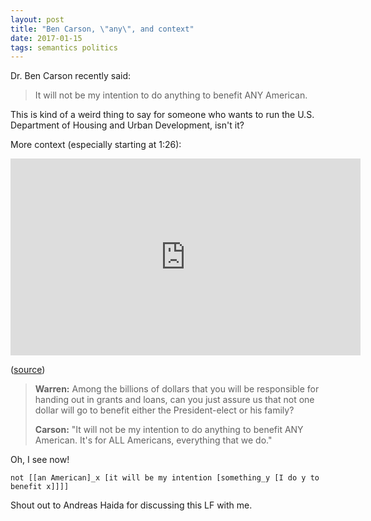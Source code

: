 ```yaml
---
layout: post
title: "Ben Carson, \"any\", and context"
date: 2017-01-15
tags: semantics politics
---
```


Dr. Ben Carson recently said:

>It will not be my intention to do anything to benefit ANY American.

This is kind of a weird thing to say for someone who wants to run the U.S.
Department of Housing and Urban Development, isn't it?

More context (especially starting at 1:26):

<iframe src="https://www.facebook.com/plugins/video.php?href=https%3A%2F%2Fwww.facebook.com%2Fsenatorelizabethwarren%2Fvideos%2Fvb.131559043673264%2F709256119236884%2F%3Ftype%3D3&show_text=0&width=560" width="560" height="315" style="border:none;overflow:hidden" scrolling="no" frameborder="0" allowTransparency="true" allowFullScreen="true"></iframe>

([source][src])

>**Warren:** Among the billions of dollars that you will be responsible for
>handing out in grants and loans, can you just assure us that not one dollar
>will go to benefit either the President-elect or his family?
>
>**Carson:** "It will not be my intention to do anything to benefit ANY
>American. It's for ALL Americans, everything that we do."

Oh, I see now!

```none
not [[an American]_x [it will be my intention [something_y [I do y to benefit x]]]]
```

Shout out to Andreas Haida for discussing this LF with me.

[src]: https://www.facebook.com/senatorelizabethwarren/videos/vb.131559043673264/709256119236884/?type=2&theater
